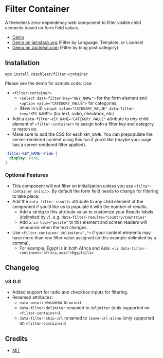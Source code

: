 # Filter Container

A themeless zero-dependency web component to filter visible child elements based on form field values.

* [Demo](https://zachleat.github.io/filter-container/demo.html)
* [Demo on jamstack.org](https://jamstack.org/generators/) (Filter by Language, Template, or License)
* [Demo on zachleat.com](https://www.zachleat.com/web/) (Filter by blog post category)

## Installation

```
npm install @zachleat/filter-container
```

Please see the demo for sample code. Use:

* `<filter-container>`
  * `<select data-filter-key="KEY_NAME">` for the form element and `<option value="CATEGORY_VALUE">` for categories.
  * (New in v3) `<input value="CATEGORY_VALUE" data-filter-key="KEY_NAME">` (try text, radio, checkbox, etc)
* Add a `data-filter-KEY_NAME="CATEGORY_VALUE"` attribute to _any_ child element of `<filter-container>` to assign both a filter key and category to match on.
* Make sure to add the CSS for each `KEY_NAME`. You can prepopulate the server-rendered content using this too if you’d like (maybe your page has a server-rendered filter applied).

```css
.filter-KEY_NAME--hide {
  display: none;
}
```

### Optional Features

* This component will not filter on initialization unless you use `<filter-container oninit>`. By default the form field needs to change for filtering to take place.
* Add the `data-filter-results` attribute to any child element of the component if you’d like us to populate it with the number of results.
  * Add a string to this attribute value to customize your Results labels (delimited by `/`). e.g. `data-filter-results="Country/Countries"`
  * Add `aria-live="polite"` to this element and screen readers will announce when the text changes.
* Use `<filter-container delimiter=",">` if your content elements may have more than one filter value assigned (in this example delimited by a comma).
  * For example, Egypt is in both Africa and Asia: `<li data-filter-continent="africa,asia">Egypt</li>`

## Changelog

### v3.0.0

- Added support for radio and checkbox inputs for filtering.
- Renamed attributes:
  - `data-oninit` renamed to `oninit`
  - `data-filter-delimiter` renamed to `delimiter` (only supported on `<filter-container>`)
  - `data-filter-skip-url` renamed to `leave-url-alone` (only supported on `<filter-container>`)

## Credits

* [MIT](./LICENSE)